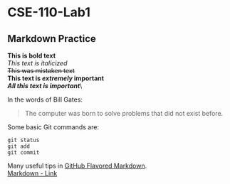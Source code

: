 # CSE-110-Lab1
## Markdown Practice
**This is bold text** \
*This text is italicized* \
~~This was mistaken text~~ \
**This text is _extremely_ important** \
***All this text is important***\


In the words of Bill Gates:

> The computer was born to solve problems that did not exist before.

Some basic Git commands are:
```
git status
git add
git commit
```
Many useful tips in [GitHub Flavored Markdown](https://docs.github.com/en/free-pro-team@latest/github/writing-on-github/basic-writing-and-formatting-syntax).\
[Markdown - Link](#Link)
